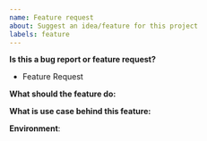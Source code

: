 ```yaml
---
name: Feature request
about: Suggest an idea/feature for this project
labels: feature
---
```

<!-- **Are you in the right place?**
1. For issues or feature requests, please create an issue in this repository.
2. For general technical and non-technical questions, we are happy to help you on our [Rook.io Slack](https://slack.rook.io/).
3. Did you already search the existing open issues for anything similar? -->

**Is this a bug report or feature request?**
* Feature Request

**What should the feature do:**

**What is use case behind this feature:**

**Environment**:
<!-- Specific environment information that helps with the feature request -->
